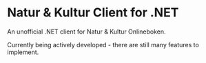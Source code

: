 # Natur & Kultur Client for .NET
An unofficial .NET client for Natur &amp; Kultur Onlineboken.

Currently being actively developed - there are still many features to implement.
